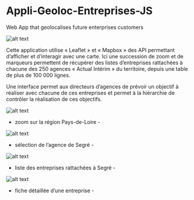 # Appli-Geoloc-Entreprises-JS
Web App that geolocalises future enterprises customers

![alt text](https://github.com/DavidLiger/Appli-Geoloc-Entreprises-JS/blob/master/public/images/page-accueil.png)

Cette application utilise « Leaflet » et « Mapbox » des API permettant d’afficher et d’interagir avec une carte. 
Ici une succession de zoom et de marqueurs permettent de récupérer des listes d’entreprises rattachées à chacune des 250 agences 
« Actual Intérim » du territoire, depuis une table de plus de 100 000 lignes.

Une interface permet aux directeurs d’agences de prévoir un objectif à réaliser avec chacune de ces entreprises 
et permet à la hiérarchie de contrôler la réalisation de ces objectifs.

![alt text](https://github.com/DavidLiger/Appli-Geoloc-Entreprises-JS/blob/master/public/images/zoom-1.png)
- zoom sur la région Pays-de-Loire -

![alt text](https://github.com/DavidLiger/Appli-Geoloc-Entreprises-JS/blob/master/public/images/zoom-2.png)
- sélection de l’agence de Segré -

![alt text](https://github.com/DavidLiger/Appli-Geoloc-Entreprises-JS/blob/master/public/images/zoom-3.png)
- liste des entreprises rattachées à Segré -

![alt text](https://github.com/DavidLiger/Appli-Geoloc-Entreprises-JS/blob/master/public/images/zoom-4.png)
- fiche détaillée d’une entreprise -
